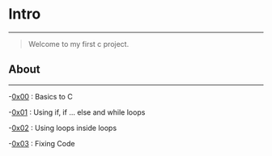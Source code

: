 # Intro
---
>Welcome to my first c project.

## About
---
-[0x00](./0x00-hello_world) : Basics to C

-[0x01](./0x01-variables_if_else_while) : Using if, if ... else and while loops

-[0x02](./0x02-functions_nested_loops) : Using loops inside loops

-[0x03](./0x03-debugging) : Fixing Code